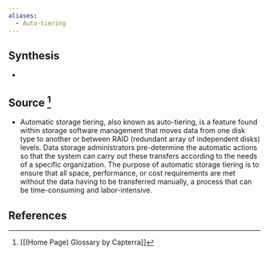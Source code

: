 ```yaml
---
aliases:
  - Auto-tiering
---
```

## Synthesis
- 
## Source [^1]
- Automatic storage tiering, also known as auto-tiering, is a feature found within storage software management that moves data from one disk type to another or between RAID (redundant array of independent disks) levels. Data storage administrators pre-determine the automatic actions so that the system can carry out these transfers according to the needs of a specific organization. The purpose of automatic storage tiering is to ensure that all space, performance, or cost requirements are met without the data having to be transferred manually, a process that can be time-consuming and labor-intensive.
## References

[^1]: [[(Home Page) Glossary by Capterra]]